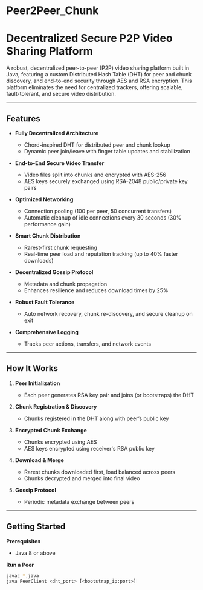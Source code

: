 # Peer2Peer_Chunk
# Decentralized Secure P2P Video Sharing Platform

A robust, decentralized peer-to-peer (P2P) video sharing platform built in Java, featuring a custom Distributed Hash Table (DHT) for peer and chunk discovery, and end-to-end security through AES and RSA encryption. This platform eliminates the need for centralized trackers, offering scalable, fault-tolerant, and secure video distribution.

---

## Features

- **Fully Decentralized Architecture**
  - Chord-inspired DHT for distributed peer and chunk lookup
  - Dynamic peer join/leave with finger table updates and stabilization

- **End-to-End Secure Video Transfer**
  - Video files split into chunks and encrypted with AES-256
  - AES keys securely exchanged using RSA-2048 public/private key pairs

- **Optimized Networking**
  - Connection pooling (100 per peer, 50 concurrent transfers)
  - Automatic cleanup of idle connections every 30 seconds (30% performance gain)

- **Smart Chunk Distribution**
  - Rarest-first chunk requesting
  - Real-time peer load and reputation tracking (up to 40% faster downloads)

- **Decentralized Gossip Protocol**
  - Metadata and chunk propagation
  - Enhances resilience and reduces download times by 25%

- **Robust Fault Tolerance**
  - Auto network recovery, chunk re-discovery, and secure cleanup on exit

- **Comprehensive Logging**
  - Tracks peer actions, transfers, and network events

---

## How It Works

1. **Peer Initialization**
   - Each peer generates RSA key pair and joins (or bootstraps) the DHT

2. **Chunk Registration & Discovery**
   - Chunks registered in the DHT along with peer’s public key

3. **Encrypted Chunk Exchange**
   - Chunks encrypted using AES
   - AES keys encrypted using receiver's RSA public key

4. **Download & Merge**
   - Rarest chunks downloaded first, load balanced across peers
   - Chunks decrypted and merged into final video

5. **Gossip Protocol**
   - Periodic metadata exchange between peers

---

## Getting Started

**Prerequisites**
- Java 8 or above

**Run a Peer**
```bash
javac *.java
java PeerClient <dht_port> [<bootstrap_ip:port>]
